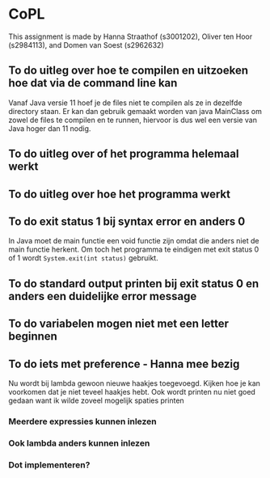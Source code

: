 # CoPL

This assignment is made by Hanna Straathof (s3001202), Oliver ten Hoor (s2984113), and Domen van Soest (s2962632)

## To do uitleg over hoe te compilen en uitzoeken hoe dat via de command line kan
Vanaf Java versie 11 hoef je de files niet te compilen als ze in dezelfde directory staan. Er kan dan gebruik gemaakt worden van java MainClass om zowel de files te compilen en te runnen, hiervoor is dus wel een versie van Java hoger dan 11 nodig.  

## To do uitleg over of het programma helemaal werkt

## To do uitleg over hoe het programma werkt

## To do exit status 1 bij syntax error en anders 0
In Java moet de main functie een void functie zijn omdat die anders niet de main functie herkent. Om toch het programma te eindigen met exit status 0 of 1 wordt `System.exit(int status)` gebruikt.

## To do standard output printen bij exit status 0 en anders een duidelijke error message

## To do variabelen mogen niet met een letter beginnen

## To do iets met preference - Hanna mee bezig
Nu wordt bij lambda gewoon nieuwe haakjes toegevoegd. Kijken hoe je kan voorkomen dat je niet teveel haakjes hebt. Ook wordt printen nu niet goed gedaan want ik wilde zoveel mogelijk spaties printen

### Meerdere expressies kunnen inlezen

### Ook lambda anders kunnen inlezen

### Dot implementeren?
